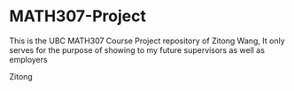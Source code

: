# MATH307-Project
This is the UBC MATH307 Course Project repository of Zitong Wang, It only serves for the purpose of showing to my future supervisors as well as employers

Zitong

